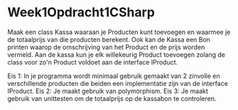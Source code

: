 # Week1Opdracht1CSharp
Maak een class Kassa waaraan je Producten kunt toevoegen en waarmee je de totaalprijs van die producten berekent. Ook kan de Kassa een Bon printen waarop de omschrijving van het Product en de prijs worden vermeld. Aan de kassa kun je elk willekeurig Product toevoegen zolang de class voor zo'n Product voldoet aan de interface IProduct.

Eis 1: In je programma wordt minimaal gebruik gemaakt van 2 zinvolle en verschillende producten die beiden een implementatie zijn van de interface IProduct.
Eis 2: Je maakt gebruik van polymorphism.
Eis 3: Je maakt gebruik van unittesten om de totaalprijs op de kassabon te controleren.
